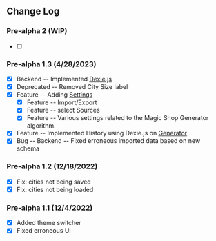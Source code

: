 ## Change Log

### Pre-alpha 2 (WIP)
-   [ ] 

### Pre-alpha 1.3 (4/28/2023)
-   [x] Backend -- Implemented [Dexie.js](https://dexie.org/)
-   [x] Deprecated -- Removed City Size label
-   [x] Feature -- Adding [Settings](https://mikitz.github.io/magic-shop-generator/html/settings.html)
    -   [x] Feature -- Import/Export
    -   [x] Feature -- select Sources
    -   [x] Feature -- Various settings related to the Magic Shop Generator algorithm. 
-   [x] Feature -- Implemented History using Dexie.js on [Generator](https://mikitz.github.io/magic-shop-generator/index.html)
-   [x] Bug -- Backend -- Fixed erroneous imported data based on new schema

### Pre-alpha 1.2 (12/18/2022)
-   [x] Fix: cities not being saved
-   [x] Fix: cities not being loaded

### Pre-alpha 1.1 (12/4/2022)
-   [x] Added theme switcher
-   [x] Fixed erroneous UI